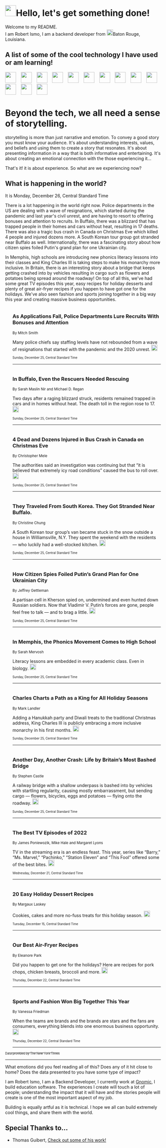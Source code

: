 <h1><img src="https://emojis.slackmojis.com/emojis/images/1643514375/3493/hot-coffee.gif?1643514375" width="35"/>Hello, let's get something done!</h1>

<p>Welcome to my README.<br/>
I am Robert Ismo, I am a backend developer from <img src="https://emojis.slackmojis.com/emojis/images/1638395689/50435/moulin_rouge.png?1638395689" width="20"/>Baton Rouge, Louisiana.</p>
<h2>A list of some of the cool technology I have used or am learning!</h2>
<p>
<img src="https://emojis.slackmojis.com/emojis/images/1643516091/21142/meow_bongotap.gif?1643516091" width="35" alt="">
<img src="https://img.shields.io/badge/Favorite%20Frontend%20Framework-SvelteKit-f83903" alt="">
<img src="https://img.shields.io/badge/Second%20Favorite-Vue-40b581" alt="">
<img src="https://img.shields.io/badge/Most%20Used%20Runtime-Nodejs-78b061" alt="">
<img src="https://emojis.slackmojis.com/emojis/images/1643517416/34482/fire.gif?1643517416" width="35" alt="">
<img src="https://img.shields.io/badge/Javascript%20But%20Better-Typescript-0078ca" alt="">
<img src="https://img.shields.io/badge/Favorite%20Language-Elixir-3e244d" alt="">
<img src="https://img.shields.io/badge/Containerize%20Everything-Docker-6ac9ef" alt="">
<img src="https://emojis.slackmojis.com/emojis/images/1643514596/5999/meow_party.gif?1643514596" width="35" alt="">
<img src="https://img.shields.io/badge/API%20Love%20Language-Graphql-de32a5" alt="">
<img src="https://img.shields.io/badge/Our%20Favorite%20Version%20Controller-Git-e94f33" alt="">
<img src="https://img.shields.io/badge/Favorite%20Database-Redis-d42d1d" alt="">
<img src="https://emojis.slackmojis.com/emojis/images/1643514559/5584/deployparrot.gif?1643514559" width="35" alt="">
<img src="https://img.shields.io/badge/Container%20Interstate-RabbitMQ-f66200" alt="">
<img src="https://img.shields.io/badge/Gotta%20Learn-Kubernetes-316adf" alt="">
<img src="https://img.shields.io/badge/Really%20Mature%20Now-WASM-654fef" alt="">
<img src="https://emojis.slackmojis.com/emojis/images/1666642497/61942/dance_vibe.gif?1666642497" width="35" alt="">
<img src="https://img.shields.io/badge/For%20My%20M1-ARM64-657d96" alt="">
<img src="https://img.shields.io/badge/Loving%20This%20So%20Much-TailwindCSS-17bcb5" alt="">
<img src="https://img.shields.io/badge/Cool%20Build%20Tool-Vite-f9cb24" alt="">
<img src="https://emojis.slackmojis.com/emojis/images/1669231376/62819/working-on-it.gif?1669231376" width="35" alt="">
<img src="https://img.shields.io/badge/Fun%20and%20Easy%20Database-MongoDB-5f8c49" alt="">
<img src="https://img.shields.io/badge/JS%20Life%20Support-NPM-c73737" alt="">
<img src="https://img.shields.io/badge/I%20Liked%20It-DynamoDB-0073b9" alt="">
<img src="https://emojis.slackmojis.com/emojis/images/1643514045/46/question.gif?1643514045" width="35" alt="">
<img src="https://img.shields.io/badge/cool-React-60d6f9" alt="">
<img src="https://img.shields.io/badge/Future%20Big%20Project-Lambda-f37e00" alt="">
<img src="https://img.shields.io/badge/NPM%20But%20Better-PNPM-f1aa07" alt="">
<img src="https://emojis.slackmojis.com/emojis/images/1643514943/9662/fbwow.gif?1643514943" width="35" alt="">
<img src="https://img.shields.io/badge/First%20Language-C-662079" alt="">
<img src="https://img.shields.io/badge/Where%20I%20Deploy%20Frontend-Vercel-000000" alt="">
<img src="https://img.shields.io/badge/Who%20Does%20not%20Want%20an%20App-Swift-f9492a" alt="">
<img src="https://emojis.slackmojis.com/emojis/images/1643514058/151/javascript.png?1643514058" width="35" alt="">
<img src="https://img.shields.io/badge/cool-Python-fbd542" alt="">
<img src="https://img.shields.io/badge/Favorite%20Something-Stripe-656cdc" alt="">
<img src="https://img.shields.io/badge/Of%20Course-HTML5-ed6327" alt="">
<img src="https://emojis.slackmojis.com/emojis/images/1660415405/60731/bomb.gif?1660415405" width="35" alt="">
<img src="https://img.shields.io/badge/hate-CSS-2964ec" alt="">
<img src="https://img.shields.io/badge/Learning-CircleCI-141215" alt="">
<img src="https://img.shields.io/badge/Learning-Rust-fbbb3b" alt="">
<img src="https://emojis.slackmojis.com/emojis/images/1660415397/60712/writing-hand.gif?1660415397" width="35" alt="">
<img src="https://img.shields.io/badge/Dev%20Browser%20of%20Choice-Firefox-cc4e26" alt="">
<img src="https://img.shields.io/badge/Recoverying%20From%20Windows-UNIX-1781e3" alt="">
<img src="https://img.shields.io/badge/LOVE-LogSeq-90c1c2" alt="">
<img src="https://emojis.slackmojis.com/emojis/images/1643514066/223/kirby.gif?1643514066" width="35" alt="">
<img src="https://img.shields.io/badge/Daily%20Driver-MacOS-e6e6e8" alt="">
<img src="https://img.shields.io/badge/Git%20Server-Github-000000" alt="">
<img src="https://img.shields.io/badge/enjoyable-EC2-f17428" alt="">
<img src="https://emojis.slackmojis.com/emojis/images/1643514239/2069/excited.gif?1643514239" width="35" alt="">
</p>
<h1>Beyond the tech, we all need a sense of storytelling.</h1>
<p>storytelling is more than just narrative and emotion. To convey a good story you must know your audience. It's about understanding interests, values, and beliefs and using them to create a story that resonates. It's about presenting information in a way that is both informative and entertaining. It's about creating an emotional connection with the those experiencing it...</p>
<p>That's it! it is about experience. So what are we experiencing now?</p>
<h2>What is happening in the world?</h2>
<p>It is Monday, December 26, Central Standard Time</p>
<p>
There is a lot happening in the world right now. Police departments in the US are dealing with a wave of resignations, which started during the pandemic and last year&#39;s civil unrest, and are having to resort to offering bonuses and attention to recruits. In Buffalo, there was a blizzard that has trapped people in their homes and cars without heat, resulting in 17 deaths. There was also a tragic bus crash in Canada on Christmas Eve which killed 4 people and injured dozens more. A South Korean tour group got stranded near Buffalo as well. Internationally, there was a fascinating story about how citizen spies foiled Putin&#39;s grand plan for one Ukrainian city. 

In Memphis, high schools are introducing new phonics literacy lessons into their classes and King Charles III is taking steps to make his monarchy more inclusive. In Britain, there is an interesting story about a bridge that keeps getting crashed into by vehicles resulting in cargo such as flowers and potatoes being spread around the roadway! On top of all this, we&#39;ve had some great TV episodes this year, easy recipes for holiday desserts and plenty of great air-fryer recipes if you happen to have got one for the holidays. We&#39;ve also seen fashion and sports joining together in a big way this year and creating massive business opportunities.</p>
<ol>
<img src="https://img.shields.io/badge/-us-blue" alt="">
<h3>As Applications Fall, Police Departments Lure Recruits With Bonuses and Attention</h3>
<sub>By Mitch Smith</sub>
<p>Many police chiefs say staffing levels have not rebounded from a wave of resignations that started with the pandemic and the 2020 unrest.  <a href="https://nyti.ms/3YMk7V1"><img src="https://developer.nytimes.com/files/poweredby_nytimes_30b.png?v=1583354208352" height="20"></a></p>
<sub><sub>Sunday, December 25, Central Standard Time</sub></sub>
<hr/>
<img src="https://img.shields.io/badge/-nyregion-blue" alt="">
<h3>In Buffalo, Even the Rescuers Needed Rescuing</h3>
<sub>By Sarah Maslin Nir and Michael D. Regan</sub>
<p>Two days after a raging blizzard struck, residents remained trapped in cars and in homes without heat. The death toll in the region rose to 17.  <a href="https://nyti.ms/3GjAlhl"><img src="https://developer.nytimes.com/files/poweredby_nytimes_30b.png?v=1583354208352" height="20"></a></p>
<sub><sub>Sunday, December 25, Central Standard Time</sub></sub>
<hr/>
<img src="https://img.shields.io/badge/-world-blue" alt="">
<h3>4 Dead and Dozens Injured in Bus Crash in Canada on Christmas Eve</h3>
<sub>By Christopher Mele</sub>
<p>The authorities said an investigation was continuing but that “it is believed that extremely icy road conditions” caused the bus to roll over.  <a href="https://nyti.ms/3WsmlYe"><img src="https://developer.nytimes.com/files/poweredby_nytimes_30b.png?v=1583354208352" height="20"></a></p>
<sub><sub>Sunday, December 25, Central Standard Time</sub></sub>
<hr/>
<img src="https://img.shields.io/badge/-nyregion-blue" alt="">
<h3>They Traveled From South Korea. They Got Stranded Near Buffalo.</h3>
<sub>By Christine Chung</sub>
<p>A South Korean tour group’s van became stuck in the snow outside a house in Williamsville, N.Y. They spent the weekend with the residents — who luckily had a well-stocked kitchen.  <a href="https://nyti.ms/3Q7JwEV"><img src="https://developer.nytimes.com/files/poweredby_nytimes_30b.png?v=1583354208352" height="20"></a></p>
<sub><sub>Sunday, December 25, Central Standard Time</sub></sub>
<hr/>
<img src="https://img.shields.io/badge/-world-blue" alt="">
<h3>How Citizen Spies Foiled Putin’s Grand Plan for One Ukrainian City</h3>
<sub>By Jeffrey Gettleman</sub>
<p>A partisan cell in Kherson spied on, undermined and even hunted down Russian soldiers. Now that Vladimir V. Putin’s forces are gone, people feel free to talk — and to brag a little.  <a href="https://nyti.ms/3I2fS1M"><img src="https://developer.nytimes.com/files/poweredby_nytimes_30b.png?v=1583354208352" height="20"></a></p>
<sub><sub>Sunday, December 25, Central Standard Time</sub></sub>
<hr/>
<img src="https://img.shields.io/badge/-us-blue" alt="">
<h3>In Memphis, the Phonics Movement Comes to High School</h3>
<sub>By Sarah Mervosh</sub>
<p>Literacy lessons are embedded in every academic class. Even in biology.  <a href="https://nyti.ms/3WH7BUT"><img src="https://developer.nytimes.com/files/poweredby_nytimes_30b.png?v=1583354208352" height="20"></a></p>
<sub><sub>Sunday, December 25, Central Standard Time</sub></sub>
<hr/>
<img src="https://img.shields.io/badge/-world-blue" alt="">
<h3>Charles Charts a Path as a King for All Holiday Seasons</h3>
<sub>By Mark Landler</sub>
<p>Adding a Hanukkah party and Diwali treats to the traditional Christmas address, King Charles III is publicly embracing a more inclusive monarchy in his first months.  <a href="https://nyti.ms/3Comvb9"><img src="https://developer.nytimes.com/files/poweredby_nytimes_30b.png?v=1583354208352" height="20"></a></p>
<sub><sub>Sunday, December 25, Central Standard Time</sub></sub>
<hr/>
<img src="https://img.shields.io/badge/-world-blue" alt="">
<h3>Another Day, Another Crash: Life by Britain’s Most Bashed Bridge</h3>
<sub>By Stephen Castle</sub>
<p>A railway bridge with a shallow underpass is bashed into by vehicles with startling regularity, causing mostly embarrassment, but sending cargo — flowers, bicycles, eggs and potatoes — flying onto the roadway.  <a href="https://nyti.ms/3PQ8FDC"><img src="https://developer.nytimes.com/files/poweredby_nytimes_30b.png?v=1583354208352" height="20"></a></p>
<sub><sub>Sunday, December 25, Central Standard Time</sub></sub>
<hr/>
<img src="https://img.shields.io/badge/-arts-blue" alt="">
<h3>The Best TV Episodes of 2022</h3>
<sub>By James Poniewozik, Mike Hale and Margaret Lyons</sub>
<p>TV in the streaming era is an endless feast. This year, series like “Barry,” “Ms. Marvel,” “Pachinko,” “Station Eleven” and “This Fool” offered some of the best bites.  <a href="https://nyti.ms/3Wmop40"><img src="https://developer.nytimes.com/files/poweredby_nytimes_30b.png?v=1583354208352" height="20"></a></p>
<sub><sub>Wednesday, December 21, Central Standard Time</sub></sub>
<hr/>
<img src="https://img.shields.io/badge/-dining-blue" alt="">
<h3>20 Easy Holiday Dessert Recipes</h3>
<sub>By Margaux Laskey</sub>
<p>Cookies, cakes and more no-fuss treats for this holiday season.  <a href="https://nyti.ms/3aguFVp"><img src="https://developer.nytimes.com/files/poweredby_nytimes_30b.png?v=1583354208352" height="20"></a></p>
<sub><sub>Tuesday, December 15, Central Standard Time</sub></sub>
<hr/>
<img src="https://img.shields.io/badge/-dining-blue" alt="">
<h3>Our Best Air-Fryer Recipes</h3>
<sub>By Eleanore Park</sub>
<p>Did you happen to get one for the holidays? Here are recipes for pork chops, chicken breasts, broccoli and more.  <a href="https://nyti.ms/3GaBPu6"><img src="https://developer.nytimes.com/files/poweredby_nytimes_30b.png?v=1583354208352" height="20"></a></p>
<sub><sub>Thursday, December 22, Central Standard Time</sub></sub>
<hr/>
<img src="https://img.shields.io/badge/-style-blue" alt="">
<h3>Sports and Fashion Won Big Together This Year</h3>
<sub>By Vanessa Friedman</sub>
<p>When the teams are brands and the brands are stars and the fans are consumers, everything blends into one enormous business opportunity.  <a href="https://nyti.ms/3jhuYpD"><img src="https://developer.nytimes.com/files/poweredby_nytimes_30b.png?v=1583354208352" height="20"></a></p>
<sub><sub>Thursday, December 22, Central Standard Time</sub></sub>
<hr/>
</ol>
<a href="https://developer.nytimes.com"><sub><sub>Data provided by The New York Times</sub></sub></a>
<hr/>
<p>What emotions did you feel reading all of this? Does any of it hit close to home? Does the data presented to you have some type of impact?</p>
<p>I am Robert Ismo, I am a Backend Developer, I currently work at <a href="https://gnomic.education/">Gnomic</a>, I build education software. The experiences I create will touch a lot of people; understanding the impact that it will have and the stories people will create is one of the most important aspect of my job.</p>
<p>Building is equally artful as it is technical. I hope we all can build extremely cool things, and share them with the world.</p>
<h2>Special Thanks to...</h2>
<ul>
<li>Thomas Guibert, <a href="https://github.com/thmsgbrt/thmsgbrt">Check out some of his work!</a></li>
</ul>